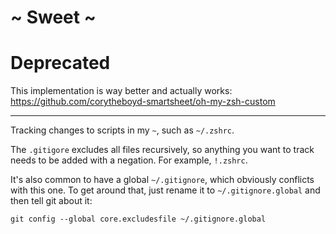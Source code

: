 # ~ Sweet ~

# Deprecated

This implementation is way better and actually works: https://github.com/corytheboyd-smartsheet/oh-my-zsh-custom

---

Tracking changes to scripts in my `~`, such as `~/.zshrc`.

The `.gitigore` excludes all files recursively, so anything you want to track needs to be added with a negation. For example, `!.zshrc`.

It's also common to have a global `~/.gitignore`, which obviously conflicts with this one. To get around that, just rename it to `~/.gitignore.global` and then tell git about it:

```
git config --global core.excludesfile ~/.gitignore.global
```

